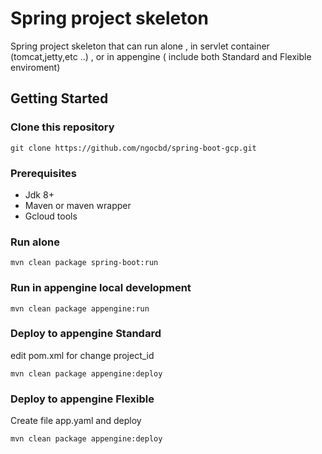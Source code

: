 # Spring project skeleton 

Spring project skeleton that can run alone , in servlet container (tomcat,jetty,etc ..) , or in appengine ( include both Standard and Flexible enviroment)


## Getting Started
### Clone this repository
```
git clone https://github.com/ngocbd/spring-boot-gcp.git
```

### Prerequisites
- Jdk 8+
- Maven or maven wrapper 
- Gcloud tools

### Run alone
```
mvn clean package spring-boot:run
```

### Run in appengine local development
```
mvn clean package appengine:run
```


### Deploy to appengine Standard

edit pom.xml for change project_id


```
mvn clean package appengine:deploy

```

### Deploy to appengine Flexible

Create file app.yaml and deploy

```
mvn clean package appengine:deploy

```
